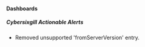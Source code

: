 
#### Dashboards
##### Cybersixgill Actionable Alerts
- Removed unsupported 'fromServerVersion' entry.
